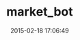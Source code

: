 ---
layout: post
title:  "market_bot"
repo:   "chadrem/market_bot"
date:   2015-02-18 17:06:49
gemurl: https://github.com/chadrem/market_bot
---